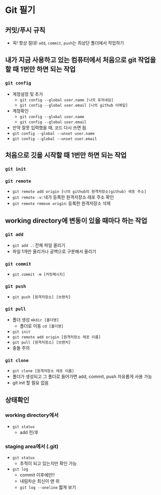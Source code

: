# Git 필기
## 커밋/푸시 규칙
* 꼭! 항상 절대! `add`, `commit`, `push`는 최상단 폴더에서 작업하기

## 내가 지금 사용하고 있는 컴퓨터에서 처음으로 git 작업을 할 때 1번만 하면 되는 작업
### `git config`
* 계정설정 및 추가
    * `git config --global user.name [나의 유저네임]`
    * `git config --global user.email [나의 github 이메일]`
* 계정확인
    * `git config --global user.name`
    * `git config --global user.email`
* 만약 잘못 입력했을 때, 코드 다시 쓰면 됨
* `git config --global --unset user.name`
* `git config --global --unset user.email`

## 처음으로 깃을 시작할 때 1번만 하면 되는 작업
### `git init`
### `git remote`
* `git remote add origin [나의 github의 원격저장소(github) 레포 주소]`
* `git remote -v`: 내가 등록한 원격저장소 레포 주소 확인
* `git remote remove origin`: 등록한 원격저장소 삭제

## working directory에 변동이 있을 때마다 하는 작업
### `git add`
* `git add .`: 전체 파일 올리기
* 파일 1개만 올리거나 공백으로 구분해서 올리기
### `git commit`
* `git commit -m [커밋메시지]`
### `git push`
* `git push [원격저장소] [브랜치]`
### `git pull`
* 폴더 생성 `mkdir [폴더명]`
    - 폴더로 이동 `cd [폴더명]`
* `git init`
* `git remote add origin [원격저장소 레포 이름]`
* `git pull [원격저장소] [브랜치]`
* 충돌 주의
### `git clone`
* `git clone [원격저장소 레포 이름]`
* 폴더가 생성되고 그 폴더로 들어가면 add, commit, push 자유롭게 사용 가능
* git init 할 필요 없음

## 상태확인
### working directory에서
- `git status`
    - add 전/후
### staging area에서 (.git)
- `git status`
    - 추적이 되고 있는지만 확인 가능
- `git log`
    - commit 이후에만!!
    - 내림차순 최신이 맨 위
    - `git log --oneline` 짧게 보기